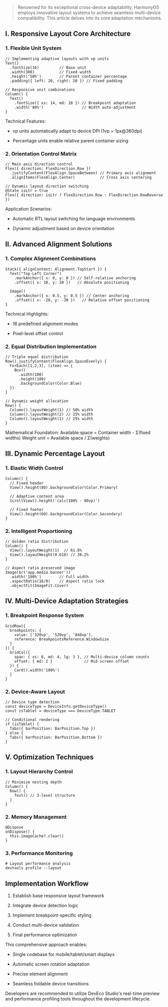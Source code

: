

> Renowned for its exceptional cross-device adaptability, HarmonyOS employs innovative layout systems to achieve seamless multi-device compatibility. This article delves into its core adaptation mechanisms.

## I. Responsive Layout Core Architecture

### 1. Flexible Unit System

```
// Implementing adaptive layouts with vp units
Text()
  .fontSize(16)         // Base unit
  .width(300)           // Fixed width
  .height('50%')        // Parent container percentage
  .padding({ left: 20, right: 20 }) // Fixed padding

// Responsive unit combinations
Column() {
  Text()
    .fontSize({ xs: 14, md: 18 }) // Breakpoint adaptation
    .width('80%')                 // Width auto-adjustment
}
```

​Technical Features:

* vp units automatically adapt to device DPI (1vp = 1px@360dpi)

* Percentage units enable relative parent container sizing

### 2. Orientation Control Matrix

```
// Main axis direction control
Flex({ direction: FlexDirection.Row })
  .justifyContent(FlexAlign.SpaceBetween) // Primary axis alignment
  .alignItems(FlexAlign.Center)           // Cross axis centering

// Dynamic layout direction switching
@State isLtr = true
Flex({ direction: isLtr ? FlexDirection.Row : FlexDirection.RowReverse })
```

​Application Scenarios:

* Automatic RTL layout switching for language environments

* Dynamic adjustment based on device orientation

## II. Advanced Alignment Solutions

### 1. Complex Alignment Combinations

```
Stack({ alignContent: Alignment.TopStart }) {
  Text("Top-Left Corner")
    .markAnchor({ x: 0, y: 0 }) // Self-relative anchoring
    .offset({ x: 10, y: 20 })   // Absolute positioning
  
  Image()
    .markAnchor({ x: 0.5, y: 0.5 }) // Center anchoring
    .offset({ x: -20, y: -30 })   // Relative offset positioning
}
```

​Technical Highlights:

* 16 predefined alignment modes

* Pixel-level offset control

### 2. Equal Distribution Implementation

```
// Triple equal distribution
Row().justifyContent(FlexAlign.SpaceEvenly) {
  ForEach([1,2,3], (item) => {
    Box()
      .width(100)
      .height(100)
      .backgroundColor(Color.Blue)
  })
}

// Dynamic weight allocation
Row() {
  Column().layoutWeight(1) // 50% width
  Column().layoutWeight(2) // 25% width
  Column().layoutWeight(1) // 25% width
}
```

​Mathematical Foundation:
Available space = Container width - Σ(fixed widths)
Weight unit = Available space / Σ(weights)

## III. Dynamic Percentage Layout

### 1. Elastic Width Control

```
Column() {
  // Fixed header
  View().height(80).backgroundColor(Color.Primary)
  
  // Adaptive content area
  ScrollView().height('calc(100% - 80vp)')
  
  // Fixed footer
  View().height(60).backgroundColor(Color.Secondary)
}
```

### 2. Intelligent Proportioning

```
// Golden ratio distribution
Column() {
  View().layoutWeight(1)  // 61.8%
  View().layoutWeight(0.618) // 38.2%
}

// Aspect ratio preserved image
Image($r('app.media.banner'))
  .width('100%')        // Full width
  .aspectRatio(16/9)    // Aspect ratio lock
  .objectFit(ImageFit.Cover)
```

## IV. Multi-Device Adaptation Strategies

### 1. Breakpoint Response System

```
GridRow({
  breakpoints: {
    value: ['320vp', '520vp', '840vp'],
    reference: BreakpointsReference.WindowSize
  }
}) {
  GridCol({
    span: { xs: 6, md: 4, lg: 3 }, // Multi-device column counts
    offset: { md: 2 }              // Mid-screen offset
  }) {
    Card().width('100%')
  }
}
```

### 2. Device-Aware Layout

```
// Device type detection
const deviceType = DeviceInfo.getDeviceType()
const isTablet = deviceType === DeviceType.TABLET

// Conditional rendering
if (isTablet) {
  Tabs({ barPosition: BarPosition.Top })
} else {
  Tabs({ barPosition: BarPosition.Bottom })
}
```

## V. Optimization Techniques

### 1. Layout Hierarchy Control

```
// Minimize nesting depth
Column() {
  Row() {
    Text() // 3-level structure
  }
}
```

### 2. Memory Management

```
@Dispose
onDispose() {
  this.imageCache?.clear()
}
```

### 3. Performance Monitoring

```
# Layout performance analysis
devtools profile --layout
```

## Implementation Workflow

1. Establish base responsive layout framework

2. Integrate device detection logic

3. Implement breakpoint-specific styling

4. Conduct multi-device validation

5. Final performance optimization

This comprehensive approach enables:

* Single codebase for mobile/tablet/smart displays

* Automatic screen rotation adaptation

* Precise element alignment

* Seamless foldable device transitions

Developers are recommended to utilize DevEco Studio's real-time preview and performance profiling tools throughout the development lifecycle.
